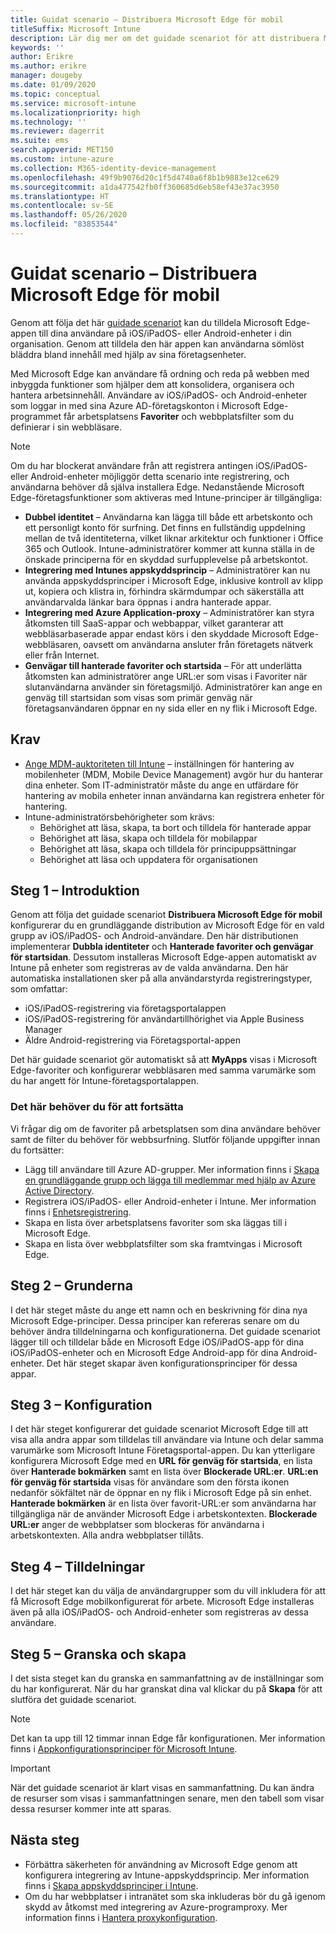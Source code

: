 ```yaml
---
title: Guidat scenario – Distribuera Microsoft Edge för mobil
titleSuffix: Microsoft Intune
description: Lär dig mer om det guidade scenariot för att distribuera Microsoft Edge för mobil från Microsoft 365-enhetshanteringsportalen.
keywords: ''
author: Erikre
ms.author: erikre
manager: dougeby
ms.date: 01/09/2020
ms.topic: conceptual
ms.service: microsoft-intune
ms.localizationpriority: high
ms.technology: ''
ms.reviewer: dagerrit
ms.suite: ems
search.appverid: MET150
ms.custom: intune-azure
ms.collection: M365-identity-device-management
ms.openlocfilehash: 49f9b9076d20c1f5d4740a6f8b1b9883e12ce629
ms.sourcegitcommit: a1da477542fb0ff360685d6eb58ef43e37ac3950
ms.translationtype: HT
ms.contentlocale: sv-SE
ms.lasthandoff: 05/26/2020
ms.locfileid: "83853544"
---
```

# <a name="guided-scenario---deploy-microsoft-edge-for-mobile"></a>Guidat scenario – Distribuera Microsoft Edge för mobil

Genom att följa det här [guidade scenariot](guided-scenarios-overview.md) kan du tilldela Microsoft Edge-appen till dina användare på iOS/iPadOS- eller Android-enheter i din organisation. Genom att tilldela den här appen kan användarna sömlöst bläddra bland innehåll med hjälp av sina företagsenheter.

Med Microsoft Edge kan användare få ordning och reda på webben med inbyggda funktioner som hjälper dem att konsolidera, organisera och hantera arbetsinnehåll. Användare av iOS/iPadOS- och Android-enheter som loggar in med sina Azure AD-företagskonton i Microsoft Edge-programmet får arbetsplatsens **Favoriter** och webbplatsfilter som du definierar i sin webbläsare.

> [!NOTE]
> Om du har blockerat användare från att registrera antingen iOS/iPadOS- eller Android-enheter möjliggör detta scenario inte registrering, och användarna behöver då själva installera Edge.
Nedanstående Microsoft Edge-företagsfunktioner som aktiveras med Intune-principer är tillgängliga:

- **Dubbel identitet** – Användarna kan lägga till både ett arbetskonto och ett personligt konto för surfning. Det finns en fullständig uppdelning mellan de två identiteterna, vilket liknar arkitektur och funktioner i Office 365 och Outlook. Intune-administratörer kommer att kunna ställa in de önskade principerna för en skyddad surfupplevelse på arbetskontot.
- **Integrering med Intunes appskyddsprincip** – Administratörer kan nu använda appskyddsprinciper i Microsoft Edge, inklusive kontroll av klipp ut, kopiera och klistra in, förhindra skärmdumpar och säkerställa att användarvalda länkar bara öppnas i andra hanterade appar.
- **Integrering med Azure Application-proxy** – Administratörer kan styra åtkomsten till SaaS-appar och webbappar, vilket garanterar att webbläsarbaserade appar endast körs i den skyddade Microsoft Edge-webbläsaren, oavsett om användarna ansluter från företagets nätverk eller från Internet.
- **Genvägar till hanterade favoriter och startsida** – För att underlätta åtkomsten kan administratörer ange URL:er som visas i Favoriter när slutanvändarna använder sin företagsmiljö. Administratörer kan ange en genväg till startsidan som visas som primär genväg när företagsanvändaren öppnar en ny sida eller en ny flik i Microsoft Edge.

## <a name="prerequisites"></a>Krav

- [Ange MDM-auktoriteten till Intune](mdm-authority-set.md#set-mdm-authority-to-intune) – inställningen för hantering av mobilenheter (MDM, Mobile Device Management) avgör hur du hanterar dina enheter. Som IT-administratör måste du ange en utfärdare för hantering av mobila enheter innan användarna kan registrera enheter för hantering.
- Intune-administratörsbehörigheter som krävs:
  - Behörighet att läsa, skapa, ta bort och tilldela för hanterade appar
  - Behörighet att läsa, skapa och tilldela för mobilappar
  - Behörighet att läsa, skapa och tilldela för principuppsättningar
  - Behörighet att läsa och uppdatera för organisationen

## <a name="step-1---introduction"></a>Steg 1 – Introduktion

Genom att följa det guidade scenariot **Distribuera Microsoft Edge för mobil** konfigurerar du en grundläggande distribution av Microsoft Edge för en vald grupp av iOS/iPadOS- och Android-användare. Den här distributionen implementerar **Dubbla identiteter** och **Hanterade favoriter och genvägar för startsidan**. Dessutom installeras Microsoft Edge-appen automatiskt av Intune på enheter som registreras av de valda användarna. Den här automatiska installationen sker på alla användarstyrda registreringstyper, som omfattar:

- iOS/iPadOS-registrering via företagsportalappen
- iOS/iPadOS-registrering för användartillhörighet via Apple Business Manager
- Äldre Android-registrering via Företagsportal-appen

Det här guidade scenariot gör automatiskt så att **MyApps** visas i Microsoft Edge-favoriter och konfigurerar webbläsaren med samma varumärke som du har angett för Intune-företagsportalappen.

### <a name="what-you-will-need-to-continue"></a>Det här behöver du för att fortsätta

Vi frågar dig om de favoriter på arbetsplatsen som dina användare behöver samt de filter du behöver för webbsurfning. Slutför följande uppgifter innan du fortsätter:

- Lägg till användare till Azure AD-grupper. Mer information finns i [Skapa en grundläggande grupp och lägga till medlemmar med hjälp av Azure Active Directory](https://go.microsoft.com/fwlink/?linkid=2102458).
- Registrera iOS/iPadOS- eller Android-enheter i Intune. Mer information finns i [Enhetsregistrering](https://go.microsoft.com/fwlink/?linkid=2102547).
- Skapa en lista över arbetsplatsens favoriter som ska läggas till i Microsoft Edge.
- Skapa en lista över webbplatsfilter som ska framtvingas i Microsoft Edge.

## <a name="step-2---basics"></a>Steg 2 – Grunderna

I det här steget måste du ange ett namn och en beskrivning för dina nya Microsoft Edge-principer. Dessa principer kan refereras senare om du behöver ändra tilldelningarna och konfigurationerna. Det guidade scenariot lägger till och tilldelar både en Microsoft Edge iOS/iPadOS-app för dina iOS/iPadOS-enheter och en Microsoft Edge Android-app för dina Android-enheter. Det här steget skapar även konfigurationsprinciper för dessa appar.

## <a name="step-3---configuration"></a>Steg 3 – Konfiguration

I det här steget konfigurerar det guidade scenariot Microsoft Edge till att visa alla andra appar som tilldelas till användare via Intune och delar samma varumärke som Microsoft Intune Företagsportal-appen. Du kan ytterligare konfigurera Microsoft Edge med en **URL för genväg för startsida**, en lista över **Hanterade bokmärken** samt en lista över **Blockerade URL:er**. **URL:en för genväg för startsida** visas för användare som den första ikonen nedanför sökfältet när de öppnar en ny flik i Microsoft Edge på sin enhet. **Hanterade bokmärken** är en lista över favorit-URL:er som användarna har tillgängliga när de använder Microsoft Edge i arbetskontexten. **Blockerade URL:er** anger de webbplatser som blockeras för användarna i arbetskontexten. Alla andra webbplatser tillåts.

## <a name="step-4---assignments"></a>Steg 4 – Tilldelningar

I det här steget kan du välja de användargrupper som du vill inkludera för att få Microsoft Edge mobilkonfigurerat för arbete. Microsoft Edge installeras även på alla iOS/iPadOS- och Android-enheter som registreras av dessa användare.

## <a name="step-5---review--create"></a>Steg 5 – Granska och skapa

I det sista steget kan du granska en sammanfattning av de inställningar som du har konfigurerat. När du har granskat dina val klickar du på **Skapa** för att slutföra det guidade scenariot. 

> [!NOTE]
> Det kan ta upp till 12 timmar innan Edge får konfigurationen. Mer information finns i [Appkonfigurationsprinciper för Microsoft Intune](../apps/app-configuration-policies-overview.md).

> [!IMPORTANT]
> När det guidade scenariot är klart visas en sammanfattning. Du kan ändra de resurser som visas i sammanfattningen senare, men den tabell som visar dessa resurser kommer inte att sparas.

## <a name="next-steps"></a>Nästa steg

- Förbättra säkerheten för användning av Microsoft Edge genom att konfigurera integrering av Intune-appskyddsprincip. Mer information finns i [Skapa appskyddsprinciper i Intune](../apps/manage-microsoft-edge.md#create-intune-app-protection-policies).
- Om du har webbplatser i intranätet som ska inkluderas bör du gå igenom skydd av åtkomst med integrering av Azure-programproxy. Mer information finns i [Hantera proxykonfiguration](../apps/manage-microsoft-edge.md#manage-proxy-configuration).